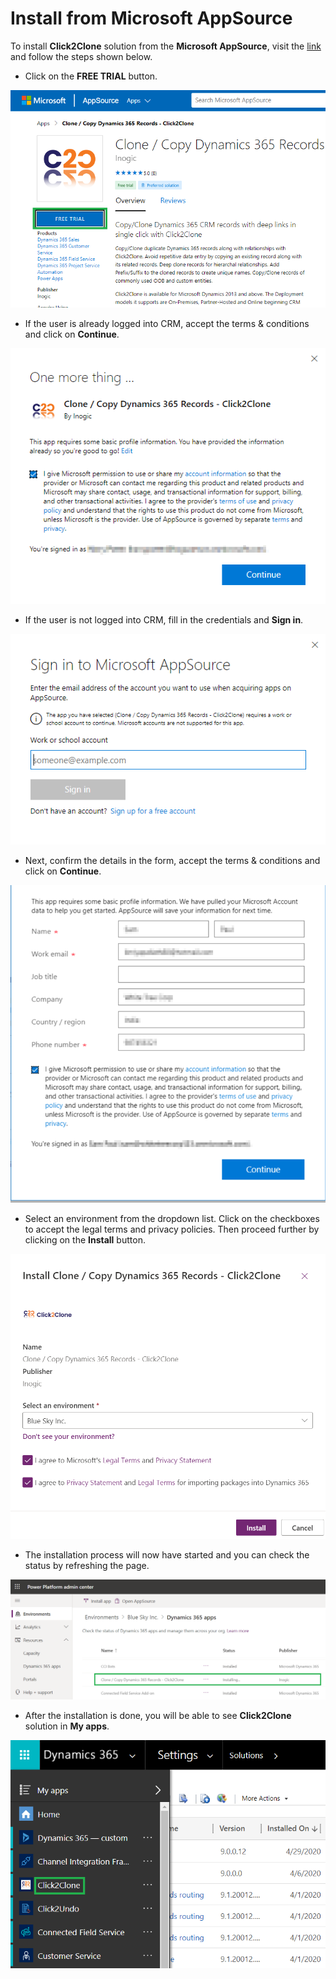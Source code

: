 # Install from Microsoft AppSource

To install **Click2Clone** solution from the **Microsoft AppSource**, visit the [link](https://appsource.microsoft.com/en-us/product/dynamics-365/inogic.d59d49e1-e228-4243-8155-9b937290bcf5) and follow the steps shown below.&#x20;

* Click on the **FREE TRIAL** button.

![](<../../.gitbook/assets/aa (2).png>)

* If the user is already logged into CRM, accept the terms & conditions and click on **Continue**.

![](../../.gitbook/assets/ff.png)

* If the user is not logged into CRM, fill in the credentials and **Sign in**.

![](../../.gitbook/assets/hh.png)

* Next, confirm the details in the form, accept the terms & conditions and click on **Continue**.

![](<../../.gitbook/assets/SS (1).png>)

* &#x20;Select an environment from the dropdown list. Click on the checkboxes to accept the legal terms and privacy policies. Then proceed further by clicking on the **Install** button.

![](<../../.gitbook/assets/11 (8).png>)

* The installation process will now have started and you can check the status by refreshing the page.

![](../../.gitbook/assets/22.png)

* After the installation is done, you will be able to see **Click2Clone** solution in **My apps**.&#x20;

![](../../.gitbook/assets/gg.png)
